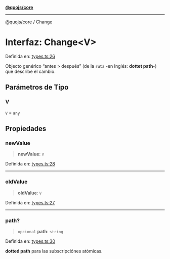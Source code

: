 [**@quojs/core**](../README.md)

***

[@quojs/core](../README.md) / Change

# Interfaz: Change\<V\>

Definida en: [types.ts:26](https://github.com/quojs/quojs/blob/77e60321cd9a639207281caa83e9258935b2bfc1/packages/core/src/types.ts#L26)

Objecto genérico “antes > después” (de la `ruta` -en Inglés: **dottet path**-) que describe el cambio.

## Parámetros de Tipo

### V

`V` = `any`

## Propiedades

### newValue

> **newValue**: `V`

Definida en: [types.ts:28](https://github.com/quojs/quojs/blob/77e60321cd9a639207281caa83e9258935b2bfc1/packages/core/src/types.ts#L28)

***

### oldValue

> **oldValue**: `V`

Definida en: [types.ts:27](https://github.com/quojs/quojs/blob/77e60321cd9a639207281caa83e9258935b2bfc1/packages/core/src/types.ts#L27)

***

### path?

> `opcional` **path**: `string`

Definida en: [types.ts:30](https://github.com/quojs/quojs/blob/77e60321cd9a639207281caa83e9258935b2bfc1/packages/core/src/types.ts#L30)

**dotted path** para las subscripciónes atómicas.